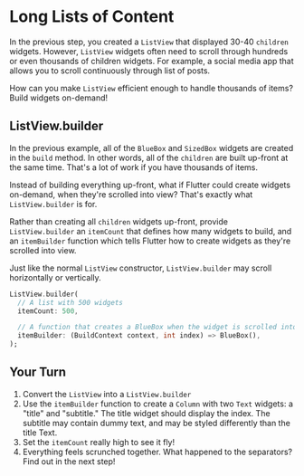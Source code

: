 # Long Lists of Content

In the previous step, you created a `ListView` that displayed 30-40 `children`
widgets. However, `ListView` widgets often need to scroll through hundreds or
even thousands of children widgets. For example, a social media app that allows
you to scroll continuously through list of posts.

How can you make `ListView` efficient enough to handle thousands of items? Build
widgets on-demand!

## ListView.builder

In the previous example, all of the `BlueBox` and `SizedBox` widgets are created
in the `build` method. In other words, all of the `children` are built up-front
at the same time. That's a lot of work if you have thousands of items.

Instead of building everything up-front, what if Flutter could create widgets
on-demand, when they're scrolled into view? That's exactly what
`ListView.builder` is for. 

Rather than creating all `children` widgets up-front, provide `ListView.builder`
an `itemCount` that defines how many widgets to build, and an `itemBuilder`
function which tells Flutter how to create widgets as they're scrolled into
view.

Just like the normal `ListView` constructor, `ListView.builder` may scroll
horizontally or vertically.

```dart
ListView.builder(
  // A list with 500 widgets
  itemCount: 500,

  // A function that creates a BlueBox when the widget is scrolled into view
  itemBuilder: (BuildContext context, int index) => BlueBox(), 
);
```

## Your Turn

  1. Convert the `ListView` into a `ListView.builder`
  2. Use the `itemBuilder` function to create a `Column` with two `Text`
     widgets: a "title" and "subtitle." The title widget should display the
     index. The subtitle may contain dummy text, and may be styled differently
     than the title Text.
  3. Set the `itemCount` really high to see it fly!
  4. Everything feels scrunched together. What happened to the separators? Find
     out in the next step!
